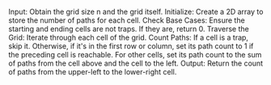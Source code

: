 Input: Obtain the grid size n and the grid itself.
Initialize: Create a 2D array to store the number of paths for each cell.
Check Base Cases: Ensure the starting and ending cells are not traps. If they are, return 0.
Traverse the Grid: Iterate through each cell of the grid.
Count Paths:
If a cell is a trap, skip it.
Otherwise, if it's in the first row or column, set its path count to 1 if the preceding cell is reachable.
For other cells, set its path count to the sum of paths from the cell above and the cell to the left.
Output: Return the count of paths from the upper-left to the lower-right cell.
